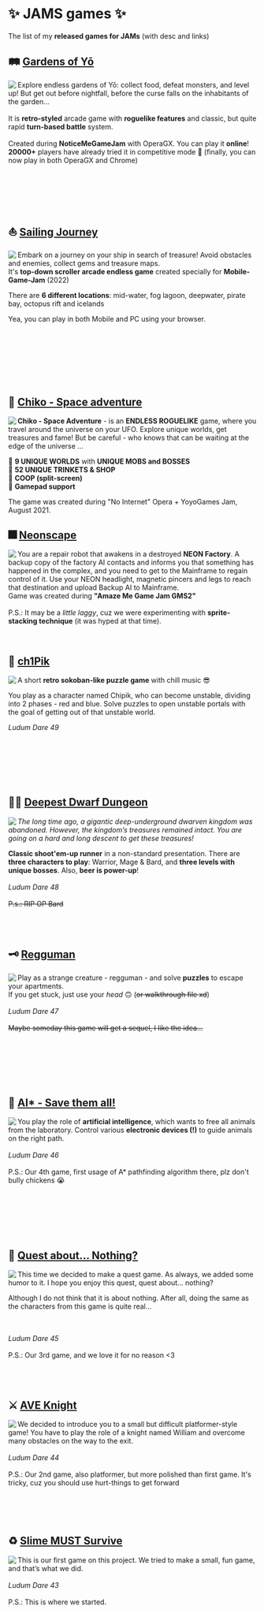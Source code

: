 # ✨ JAMS games ✨
The list of my **released games for JAMs** (with desc and links)

## 🛤 [Gardens of Yō](https://gx.games/ru/games/n6wqij/gardens-of-yo/) ##

<div class="pull_left"><img src="https://github.com/Jill-of-All-Trades/-JAMS-games-/assets/52456404/718928c6-232c-449c-b2b5-a2a1702617d7" align="left"> 

  Explore endless gardens of Yō: collect food, defeat monsters, and level up! But get out before nightfall, before the curse falls on the inhabitants of the garden...
  <br>
  <br>
  It is **retro-styled** arcade game with **roguelike features** and classic, but quite rapid **turn-based battle** system.
  <br>
  <br>
  Created during **NoticeMeGameJam** with OperaGX. You can play it __online__! **20000+** players have already tried it in competitive mode 🤯 (finally, you can now play in both OperaGX and Chrome)
  <br><br><br><br><br><br>
</div> 

## ⛵ [Sailing Journey](https://gx.games/ru/games/7iom59/sailing-journey/) ##

<div class="pull_left"><img src="https://github.com/Jill-of-All-Trades/-JAMS-games-/assets/52456404/2a83e081-6932-4f92-bf58-0927bd85ce34" align="left">

  Embark on a journey on your ship in search of treasure! Avoid obstacles and enemies, collect gems and treasure maps. 
  <br>
  It's **top-down scroller arcade endless game** created specially for **Mobile-Game-Jam** (2022)

  There are **6 different locations**: mid-water, fog lagoon, deepwater, pirate bay, octopus rift and icelands

  Yea, you can play in both Mobile and PC using your browser.
  <br><br><br><br><br><br><br><br>

</div>

## 💫 [Chiko - Space adventure](https://gamejolt.com/games/chiko-space-adventure/638170) ##

<div class="pull_left"><img src="https://github.com/Jill-of-All-Trades/-JAMS-games-/assets/52456404/a55c37b4-135c-4ce1-a8a9-a9ee7a985e1b" align="left">

**Chiko - Space Adventure** - is an **ENDLESS ROGUELIKE** game, where you travel around the universe on your UFO. Explore unique worlds, get treasures and fame! But be careful - who knows that can be waiting at the edge of the universe ...

 💠 **9 UNIQUE WORLDS** with **UNIQUE MOBS and BOSSES** <br>
 💠 **52 UNIQUE TRINKETS & SHOP** <br>
 💠 **COOP (split-screen)** <br>
 💠 **Gamepad support**<br>

  The game was created during "No Internet" Opera + YoyoGames Jam, August 2021.
  
</div>

## 🎆 [Neonscape](https://ninjacatz.itch.io/neonscape) ##

<div class="pull_left"><img src="https://github.com/Jill-of-All-Trades/-JAMS-games-/assets/52456404/81f5713c-e727-4b3f-aeaa-42c4b5b0ac41" align="left">

You are a repair robot that awakens in a destroyed **NEON Factory**. A backup copy of the factory AI contacts and informs you that something has happened in the complex, and you need to get to the Mainframe to regain control of it. Use your NEON headlight, magnetic pincers and legs to reach that destination and upload Backup AI to Mainframe.<br>
Game was created during **"Amaze Me Game Jam GMS2"** <br><br>
P.S.: It may be a *little laggy*, cuz we were experimenting with **sprite-stacking technique** (it was hyped at that time).
  
</div>
<br>

## 📱 [ch1Pik](https://ldj.am/$261637) ##

<div class="pull_left"><img src="https://github.com/Jill-of-All-Trades/-JAMS-games-/assets/52456404/d6c12fbd-b116-415b-9f81-5f0a853f7701" align="left">

A short **retro sokoban-like puzzle game** with chill music 😎

You play as a character named Chipik, who can become unstable, dividing into 2 phases - red and blue. Solve puzzles to open unstable portals with the goal of getting out of that unstable world.

*Ludum Dare 49*
<br><br><br><br><br><br><br>
</div>

## 🧙‍♂️ [Deepest Dwarf Dungeon](https://ldj.am/$237259) ##

<div class="pull_left"><img src="https://github.com/Jill-of-All-Trades/-JAMS-games-/assets/52456404/3e88a31d-0e3d-4c85-95c1-0e794fd7d0d5" align="left">
  
_The long time ago, a gigantic deep-underground dwarven kingdom was abandoned. However, the kingdom’s treasures remained intact. You are going on a hard and long descent to get these treasures!_ <br>

  **Classic shoot'em-up runner** in a non-standard presentation. There are **three characters to play**: Warrior, Mage & Bard, and **three levels with unique bosses**. Also, **beer is power-up**!
  <br><br>
  *Ludum Dare 48*
  <br><br>
  ~~P.s.: RIP OP Bard~~
  <br><br><br><br>
</div>

## 🗝 [Regguman](https://ldj.am/$212533) ##

<div class="pull_left"><img src="https://github.com/Jill-of-All-Trades/-JAMS-games-/assets/52456404/4479c9bc-9804-427e-b604-f2c56f5545a8" align="left">

Play as a strange creature - regguman - and solve **puzzles** to escape your apartments.<br>If you get stuck, just use your _head_ 🙃 (~~or walkthrough file xd~~)
<br><br>
*Ludum Dare 47*
<br><br>
~~Maybe someday this game will get a sequel, I like the idea...~~
<br><br><br><br><br><br><br>
 
</div>

## 🐓 [AI* - Save them all!](https://ldj.am/$182074) ##

<div class="pull_left"><img src="https://github.com/Jill-of-All-Trades/-JAMS-games-/assets/52456404/0b1d2602-4ebc-4c55-8c95-d79e4dd9df01" align="left">

You play the role of **artificial intelligence**, which wants to free all animals from the laboratory. Control various **electronic devices (!)** to guide animals on the right path.
<br><br>
*Ludum Dare 46*
<br><br>
P.S.: Our 4th game, first usage of A* pathfinding algorithm there, plz don't bully chickens 😭
<br><br><br><br><br><br><br>
</div>

## 🐊 [Quest about... Nothing?](https://ldj.am/$161561) ##

<div class="pull_left"><img src="https://github.com/Jill-of-All-Trades/-JAMS-games-/assets/52456404/d1c7dd01-a8f3-4395-8c6a-a8e56bd8ecc8" align="left">

This time we decided to make a quest game. As always, we added some humor to it. I hope you enjoy this quest, quest about… nothing?

Although I do not think that it is about nothing. After all, doing the same as the characters from this game is quite real…

<br><br>
*Ludum Dare 45*
<br><br>
P.S.: Our 3rd game, and we love it for no reason <3
<br><br><br><br>
  
</div>

## ⚔ [AVE Knight](https://ldj.am/$142941) ##

<div class="pull_left"><img src="https://github.com/Jill-of-All-Trades/-JAMS-games-/assets/52456404/3e8ea39b-c1b8-4bb4-8409-53af00f98cb2" align="left">

We decided to introduce you to a small but difficult platformer-style game! You have to play the role of a knight named William and overcome many obstacles on the way to the exit.
<br><br>
*Ludum Dare 44*
<br><br>
P.S.: Our 2nd game, also platformer, but more polished than first game. It's tricky, cuz you should use hurt-things to get forward
<br><br><br><br><br>  
</div>

## ♻ [Slime MUST Survive](https://ldj.am/$123742) ##

<div class="pull_left"><img src="https://github.com/Jill-of-All-Trades/-JAMS-games-/assets/52456404/13b72bd7-7a92-431b-a620-881f80a2c5cc" align="left">

This is our first game on this project. We tried to make a small, fun game, and that’s what we did.
<br><br>
*Ludum Dare 43*
<br><br> 
P.S.: This is where we started.
</div>
